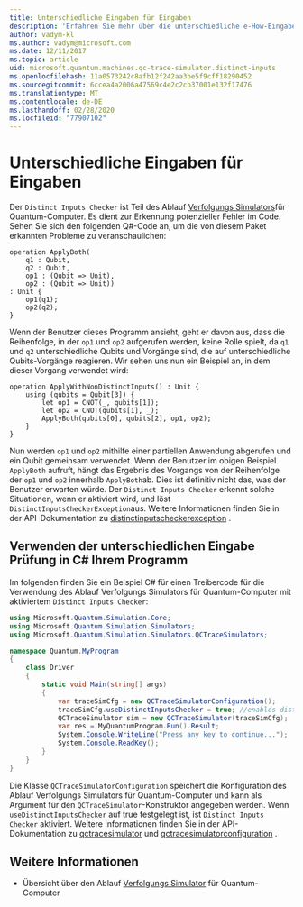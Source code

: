 ```yaml
---
title: Unterschiedliche Eingaben für Eingaben
description: 'Erfahren Sie mehr über die unterschiedliche e-How-Eingaben von Microsoft QDK, die ihren Q#-Code auf potenzielle Konflikte mit freigegebenen Qubits überprüft.'
author: vadym-kl
ms.author: vadym@microsoft.com
ms.date: 12/11/2017
ms.topic: article
uid: microsoft.quantum.machines.qc-trace-simulator.distinct-inputs
ms.openlocfilehash: 11a0573242c8afb12f242aa3be5f9cff18290452
ms.sourcegitcommit: 6ccea4a2006a47569c4e2c2cb37001e132f17476
ms.translationtype: MT
ms.contentlocale: de-DE
ms.lasthandoff: 02/28/2020
ms.locfileid: "77907102"
---
```

# <a name="distinct-inputs-checker"></a>Unterschiedliche Eingaben für Eingaben

Der `Distinct Inputs Checker` ist Teil des Ablauf [Verfolgungs Simulators](xref:microsoft.quantum.machines.qc-trace-simulator.intro)für Quantum-Computer. Es dient zur Erkennung potenzieller Fehler im Code. Sehen Sie sich den folgenden Q#-Code an, um die von diesem Paket erkannten Probleme zu veranschaulichen:

```qsharp
operation ApplyBoth(
    q1 : Qubit,
    q2 : Qubit,
    op1 : (Qubit => Unit),
    op2 : (Qubit => Unit))
: Unit {
    op1(q1);
    op2(q2);
}
```

Wenn der Benutzer dieses Programm ansieht, geht er davon aus, dass die Reihenfolge, in der `op1` und `op2` aufgerufen werden, keine Rolle spielt, da `q1` und `q2` unterschiedliche Qubits und Vorgänge sind, die auf unterschiedliche Qubits-Vorgänge reagieren. Wir sehen uns nun ein Beispiel an, in dem dieser Vorgang verwendet wird:

```qsharp
operation ApplyWithNonDistinctInputs() : Unit {
    using (qubits = Qubit[3]) {
        let op1 = CNOT(_, qubits[1]);
        let op2 = CNOT(qubits[1], _);
        ApplyBoth(qubits[0], qubits[2], op1, op2);
    }
}
```

Nun werden `op1` und `op2` mithilfe einer partiellen Anwendung abgerufen und ein Qubit gemeinsam verwendet. Wenn der Benutzer im obigen Beispiel `ApplyBoth` aufruft, hängt das Ergebnis des Vorgangs von der Reihenfolge der `op1` und `op2` innerhalb `ApplyBoth`ab. Dies ist definitiv nicht das, was der Benutzer erwarten würde. Der `Distinct Inputs Checker` erkennt solche Situationen, wenn er aktiviert wird, und löst `DistinctInputsCheckerException`aus. Weitere Informationen finden Sie in der API-Dokumentation zu [distinctinputscheckerexception](https://docs.microsoft.com/dotnet/api/Microsoft.Quantum.Simulation.Simulators.QCTraceSimulators.DistinctInputsCheckerException) .

## <a name="using-the-distinct-inputs-checker-in-your-c-program"></a>Verwenden der unterschiedlichen Eingabe Prüfung in C# Ihrem Programm

Im folgenden finden Sie ein Beispiel C# für einen Treibercode für die Verwendung des Ablauf Verfolgungs Simulators für Quantum-Computer mit aktiviertem `Distinct Inputs Checker`:

```csharp
using Microsoft.Quantum.Simulation.Core;
using Microsoft.Quantum.Simulation.Simulators;
using Microsoft.Quantum.Simulation.Simulators.QCTraceSimulators;

namespace Quantum.MyProgram
{
    class Driver
    {
        static void Main(string[] args)
        {
            var traceSimCfg = new QCTraceSimulatorConfiguration();
            traceSimCfg.useDistinctInputsChecker = true; //enables distinct inputs checker
            QCTraceSimulator sim = new QCTraceSimulator(traceSimCfg);
            var res = MyQuantumProgram.Run().Result;
            System.Console.WriteLine("Press any key to continue...");
            System.Console.ReadKey();
        }
    }
}
```

Die Klasse `QCTraceSimulatorConfiguration` speichert die Konfiguration des Ablauf Verfolgungs Simulators für Quantum-Computer und kann als Argument für den `QCTraceSimulator`-Konstruktor angegeben werden. Wenn `useDistinctInputsChecker` auf true festgelegt ist, ist `Distinct Inputs Checker` aktiviert. Weitere Informationen finden Sie in der API-Dokumentation zu [qctracesimulator](https://docs.microsoft.com/dotnet/api/Microsoft.Quantum.Simulation.Simulators.QCTraceSimulators.QCTraceSimulator) und [qctracesimulatorconfiguration](https://docs.microsoft.com/dotnet/api/Microsoft.Quantum.Simulation.Simulators.QCTraceSimulators.QCTraceSimulatorConfiguration?) .

## <a name="see-also"></a>Weitere Informationen

- Übersicht über den Ablauf [Verfolgungs Simulator](xref:microsoft.quantum.machines.qc-trace-simulator.intro) für Quantum-Computer
